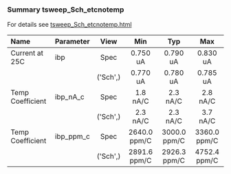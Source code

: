 ### Summary tsweep_Sch_etcnotemp

For details see <a href='tsweep_Sch_etcnotemp.html'>tsweep_Sch_etcnotemp.html</a>

|**Name**|**Parameter**|**View**|**Min** | **Typ** | **Max**|
|:---|:---|:---:|:---:|:---:|:---:|
|Current at 25C|ibp | Spec | 0.750 uA | 0.790 uA | 0.830 uA |
| | | ('Sch',)|0.770 uA | 0.780 uA | 0.785 uA |
|Temp Coefficient|ibp\_nA\_c | Spec | 1.8 nA/C | 2.3 nA/C | 2.8 nA/C |
| | | ('Sch',)|2.3 nA/C | 2.3 nA/C | 3.7 nA/C |
|Temp Coefficient|ibp\_ppm\_c | Spec | 2640.0 ppm/C | 3000.0 ppm/C | 3360.0 ppm/C |
| | | ('Sch',)|2891.6 ppm/C | 2926.3 ppm/C | 4752.4 ppm/C |
